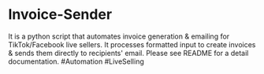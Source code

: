 # Invoice-Sender
It is a python script that automates invoice generation &amp; emailing for TikTok/Facebook live sellers. It processes formatted input to create invoices &amp; sends them directly to recipients' email. Please see README for a detail documentation. #Automation #LiveSelling
